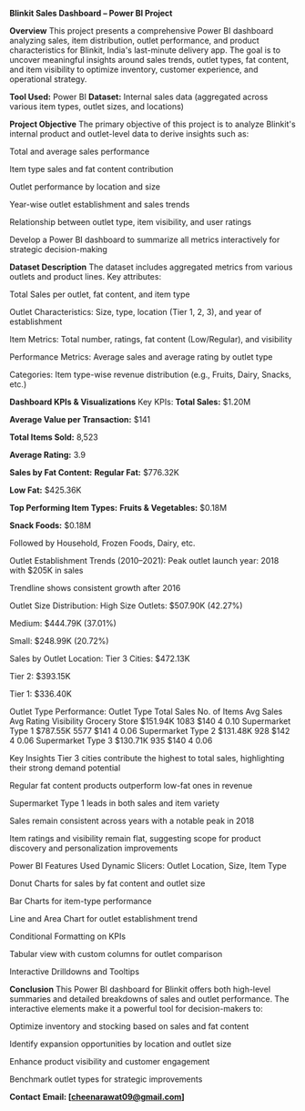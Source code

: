 **Blinkit Sales Dashboard – Power BI Project**


**Overview**
This project presents a comprehensive Power BI dashboard analyzing sales, item distribution, outlet performance, and product characteristics for Blinkit, India's last-minute delivery app. The goal is to uncover meaningful insights around sales trends, outlet types, fat content, and item visibility to optimize inventory, customer experience, and operational strategy.

**Tool Used:** Power BI
**Dataset:** Internal sales data (aggregated across various item types, outlet sizes, and locations)

**Project Objective**
The primary objective of this project is to analyze Blinkit's internal product and outlet-level data to derive insights such as:

Total and average sales performance

Item type sales and fat content contribution

Outlet performance by location and size

Year-wise outlet establishment and sales trends

Relationship between outlet type, item visibility, and user ratings

Develop a Power BI dashboard to summarize all metrics interactively for strategic decision-making

**Dataset Description**
The dataset includes aggregated metrics from various outlets and product lines. Key attributes:

Total Sales per outlet, fat content, and item type

Outlet Characteristics: Size, type, location (Tier 1, 2, 3), and year of establishment

Item Metrics: Total number, ratings, fat content (Low/Regular), and visibility

Performance Metrics: Average sales and average rating by outlet type

Categories: Item type-wise revenue distribution (e.g., Fruits, Dairy, Snacks, etc.)

**Dashboard KPIs & Visualizations**
Key KPIs:
**Total Sales:** $1.20M

**Average Value per Transaction:** $141

**Total Items Sold:** 8,523

**Average Rating:** 3.9

**Sales by Fat Content:**
**Regular Fat:** $776.32K

**Low Fat:** $425.36K

**Top Performing Item Types:**
**Fruits & Vegetables:** $0.18M

**Snack Foods:** $0.18M

Followed by Household, Frozen Foods, Dairy, etc.

Outlet Establishment Trends (2010–2021):
Peak outlet launch year: 2018 with $205K in sales

Trendline shows consistent growth after 2016

Outlet Size Distribution:
High Size Outlets: $507.90K (42.27%)

Medium: $444.79K (37.01%)

Small: $248.99K (20.72%)

Sales by Outlet Location:
Tier 3 Cities: $472.13K

Tier 2: $393.15K

Tier 1: $336.40K

Outlet Type Performance:
Outlet Type	Total Sales	No. of Items	Avg Sales	Avg Rating	Visibility
Grocery Store	$151.94K	1083	$140	4	0.10
Supermarket Type 1	$787.55K	5577	$141	4	0.06
Supermarket Type 2	$131.48K	928	$142	4	0.06
Supermarket Type 3	$130.71K	935	$140	4	0.06

Key Insights
Tier 3 cities contribute the highest to total sales, highlighting their strong demand potential

Regular fat content products outperform low-fat ones in revenue

Supermarket Type 1 leads in both sales and item variety

Sales remain consistent across years with a notable peak in 2018

Item ratings and visibility remain flat, suggesting scope for product discovery and personalization improvements

Power BI Features Used
Dynamic Slicers: Outlet Location, Size, Item Type

Donut Charts for sales by fat content and outlet size

Bar Charts for item-type performance

Line and Area Chart for outlet establishment trend

Conditional Formatting on KPIs

Tabular view with custom columns for outlet comparison

Interactive Drilldowns and Tooltips

**Conclusion**
This Power BI dashboard for Blinkit offers both high-level summaries and detailed breakdowns of sales and outlet performance. The interactive elements make it a powerful tool for decision-makers to:

Optimize inventory and stocking based on sales and fat content

Identify expansion opportunities by location and outlet size

Enhance product visibility and customer engagement

Benchmark outlet types for strategic improvements

**Contact**
**Email: [cheenarawat09@gmail.com]**

